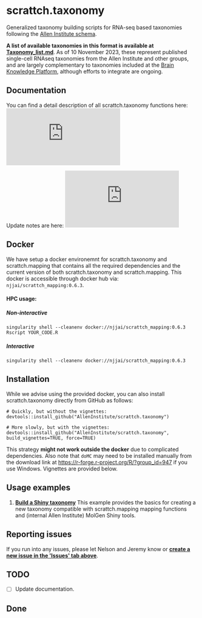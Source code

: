 # scrattch.taxonomy

Generalized taxonomy building scripts for RNA-seq based taxonomies following the [Allen Institute schema](https://github.com/AllenInstitute/scrattch.taxonomy/tree/main/schema).

**A list of available taxonomies in this format is available at [Taxonomy_list.md](https://github.com/AllenInstitute/scrattch.taxonomy/blob/main/Taxonomy_list.md)**. As of 10 November 2023, these represent published single-cell RNAseq taxonomies from the Allen Institute and other groups, and are largely complementary to taxonomies included at the [Brain Knowledge Platform](https://portal.brain-map.org/atlases-and-data/bkp), although efforts to integrate are ongoing.

## Documentation

You can find a detail description of all scrattch.taxonomy functions here: ![Documentation](https://github.com/AllenInstitute/scrattch.taxonomy/blob/main/scrattch.taxonomy_0.1.pdf)

Update notes are here: ![Versions](https://github.com/AllenInstitute/scrattch.taxonomy/blob/main/VERSIONS.md)

## Docker

We have setup a docker environemnt for scrattch.taxonomy and scrattch.mapping that contains all the required dependencies and the current version of both scrattch.taxonomy and scrattch.mapping. This docker is accessible through docker hub via: `njjai/scrattch_mapping:0.6.3`.

#### HPC usage:

##### Non-interactive
`singularity shell --cleanenv docker://njjai/scrattch_mapping:0.6.3 Rscript YOUR_CODE.R`

##### Interactive
`singularity shell --cleanenv docker://njjai/scrattch_mapping:0.6.3`


## Installation

While we advise using the provided docker, you can also install scrattch.taxonomy directly from GitHub as follows:

```
# Quickly, but without the vignettes:
devtools::install_github("AllenInstitute/scrattch.taxonomy")

# More slowly, but with the vignettes:
devtools::install_github("AllenInstitute/scrattch.taxonomy", build_vignettes=TRUE, force=TRUE)
```

This strategy **might not work outside the docker** due to complicated dependencies. Also note that `doMC` may need to be installed manually from the download link at https://r-forge.r-project.org/R/?group_id=947 if you use Windows. Vignettes are provided below.

## Usage examples

1. [**Build a Shiny taxonomy**](https://github.com/AllenInstitute/scrattch.taxonomy/blob/main/examples/build_taxonomy.md) This example provides the basics for creating a new taxonomy compatible with scrattch.mapping mapping functions and (internal Allen Institute) MolGen Shiny tools.
   
## Reporting issues

If you run into any issues, please let Nelson and Jeremy know or [**create a new issue in the 'Issues' tab above**](https://github.com/AllenInstitute/scrattch-taxonomy/issues).

## TODO

- [ ] Update documentation.

## Done
